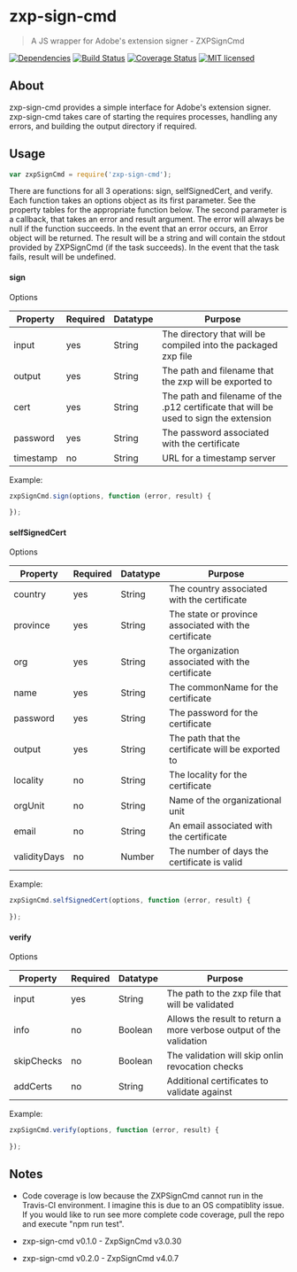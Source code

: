 # zxp-sign-cmd

> A JS wrapper for Adobe's extension signer - ZXPSignCmd

[![Dependencies](http://img.shields.io/david/codearoni/zxp-sign-cmd.svg?branch=master)](https://david-dm.org/codearoni/zxp-sign-cmd)
[![Build Status](https://travis-ci.org/codearoni/zxp-sign-cmd.svg?branch=master)](https://travis-ci.org/codearoni/zxp-sign-cmd)
[![Coverage Status](https://coveralls.io/repos/github/codearoni/zxp-sign-cmd/badge.svg?branch=master)](https://coveralls.io/github/codearoni/zxp-sign-cmd?branch=master)
[![MIT licensed](https://img.shields.io/badge/license-MIT-blue.svg)](https://opensource.org/licenses/MIT)

## About

zxp-sign-cmd provides a simple interface for Adobe's extension signer. zxp-sign-cmd takes care of starting the requires processes, handling any errors, and building the output directory if required.

## Usage
```javascript
var zxpSignCmd = require('zxp-sign-cmd');
```

There are functions for all 3 operations: sign, selfSignedCert, and verify.
Each function takes an options object as its first parameter. See the property tables for the appropriate function below.
The second parameter is a callback, that takes an error and result argument. The error will always be null if the function succeeds. In the event that an error occurs, an Error object will be returned.
The result will be a string and will contain the stdout provided by ZXPSignCmd (if the task succeeds). In the event that the task fails, result will be undefined.

#### sign
Options

| Property  | Required | Datatype | Purpose |
| --------- | -------- | -------- | ------- |
| input     | yes      | String   | The directory that will be compiled into the packaged zxp file |
| output    | yes      | String   | The path and filename that the zxp will be exported to |
| cert      | yes      | String   | The path and filename of the .p12 certificate that will be used to sign the extension |
| password  | yes      | String   | The password associated with the certificate |
| timestamp | no       | String   | URL for a timestamp server |

Example:
```javascript
zxpSignCmd.sign(options, function (error, result) {
    
});
```

#### selfSignedCert
Options

| Property  | Required | Datatype | Purpose |
| --------- | -------- | -------- | ------- |
| country   | yes      | String   | The country associated with the certificate |
| province  | yes      | String   | The state or province associated with the certificate |
| org       | yes      | String   | The organization associated with the certificate |
| name      | yes      | String   | The commonName for the certificate |
| password  | yes      | String   | The password for the certificate |
| output    | yes      | String   | The path that the certificate will be exported to |
| locality  | no       | String   | The locality for the certificate |
| orgUnit   | no       | String   | Name of the organizational unit |
| email     | no       | String   | An email associated with the certificate |
| validityDays | no    | Number   | The number of days the certificate is valid |

Example:
```javascript
zxpSignCmd.selfSignedCert(options, function (error, result) {
    
});
```

#### verify
Options

| Property  | Required | Datatype | Purpose |
| --------- | -------- | -------- | ------- |
| input     | yes      | String   | The path to the zxp file that will be validated |
| info      | no       | Boolean  | Allows the result to return a more verbose output of the validation |
| skipChecks| no       | Boolean  | The validation will skip onlin revocation checks |
| addCerts  | no       | String   | Additional certificates to validate against |

Example:
```javascript
zxpSignCmd.verify(options, function (error, result) {
    
});
```
## Notes
* Code coverage is low because the ZXPSignCmd cannot run in the Travis-CI environment. I imagine this is due to an OS compatiblity issue. If you would like to run see more complete code coverage, pull the repo and execute "npm run test".

* zxp-sign-cmd v0.1.0 - ZxpSignCmd v3.0.30

* zxp-sign-cmd v0.2.0 - ZxpSignCmd v4.0.7